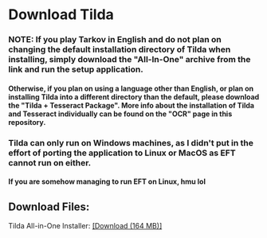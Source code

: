 # Download Tilda
### NOTE: If you play Tarkov in English and do not plan on changing the default installation directory of Tilda when installing, simply download the "All-In-One" archive from the link and run the setup application. 
#### Otherwise, if you plan on using a language other than English, or plan on installing Tilda into a different directory than the default, please download the "Tilda + Tesseract Package". More info about the installation of Tilda and Tesseract individually can be found on the "OCR" page in this repository. 

### Tilda can only run on Windows machines, as I didn't put in the effort of porting the application to Linux or MacOS as EFT cannot run on either.
#### If you are somehow managing to run EFT on Linux, hmu lol


## Download Files:

Tilda All-in-One Installer: [[Download (164 MB)]](https://doc-0k-6c-docs.googleusercontent.com/docs/securesc/5r28vm3llvbmdsc007ch1gr3smukf7d1/ebtdkm10ta22bq66d0kj6berk1ji8q8h/1659583575000/07834183978761126848/07834183978761126848/1miqhpC3Otw390jQOLf1beV2aV8MYmY1q?e=download&ax=AI9vYm7f9bieQ9z5AW-Wsjc62o1_HowOQAzjE8Fi2zyvpYDU6aofUgHwyVJ14JNdumjDV1H77dg-Qyn3jZkEYmwrAg8IqhXjOeslXLJXewKxSZdRt2Wdj8Qp4sc8vg7WRzkp6ZG8ul3YGja04blr6gnxlJId_jMCD7T9tHQtUsgiecnumlfucnL7qQIGQsJEDCDC4SbSPDohs_vv_HhuyF56mHSe_VDO9n4HN1rffGB8BvvEOqePiP2-ernmmlyPHcJiF9sO0JbKwFwJAzx_5olTwwwzmedg1vQRp8Cg37nFt2t7okm0mrFqLxJvNvNKqJQNXv6m0m4D802o7qWDi7WUjsbwElLGqSHpExmnwPkdsuDqem00LxllV2b76O4tIZ0Y30p2eViUqsNcjMRNilqByxhgrTXRbZiKhySrR4Z8ko03Pu274-lmX3slVoTXPWt_DUhnjwvqAvZHSpXMdKNvWkZ3kHrc0P0VjYs5TVeAsP2noeCqsg6P7GJRAkCFSJt8ccjexhFhkkh5PO1ulSBBjMVSrhMYwciDqMujF7_4d85XvCNyG561hnAZxI9EereZGWudWUeGwpiy7YtbxtPHljObhOAASf8-8CzZccZuMv0WlaX15oi_5jyLZMmrmetgaTpSsEbhp4urgs0MhjLt1W4lcUtDsOPaueu_U0z3Flq_cNUUdEsteJdtZdIYB12w66mRuJ_-PUo3lB_76WKxn1V-PmZX8QlGkDRFRwih_ROA-5syGt3nz0j3jZs6Wd7goK3u5r7cbWfNm-18INtpEfzC4Pc&uuid=a18a3cdd-9730-436d-b142-2b1882c05bd8&authuser=0&nonce=ni21n7duhbrn4&user=07834183978761126848&hash=1qcrddhlp0q140o9fcnprfldfdjf1h86)
